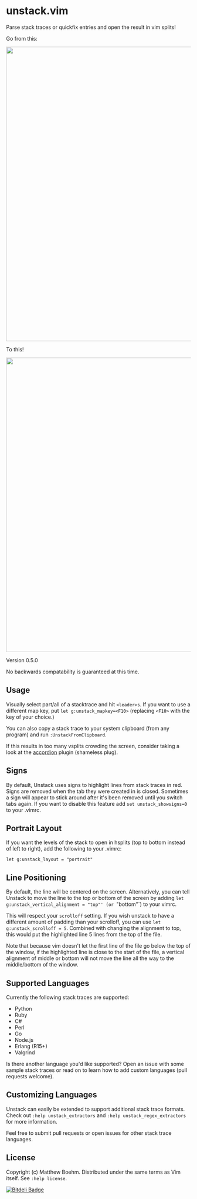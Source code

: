 unstack.vim
=============

Parse stack traces or quickfix entries and open the result in vim splits!

Go from this:

<img src="http://i.imgur.com/DgXSAkq.png" width="800"/>

To this!

<img src="http://i.imgur.com/Q31wohX.png" width="800"/>

Version 0.5.0

No backwards compatability is guaranteed at this time.

Usage
-----
Visually select part/all of a stacktrace and hit `<leader>s`. If you want to use a different map key, put `let g:unstack_mapkey=<F10>` (replacing `<F10>` with the key of your choice.)

You can also copy a stack trace to your system clipboard (from any program) and run `:UnstackFromClipboard`.

If this results in too many vsplits crowding the screen, consider taking a look at the [accordion](https://github.com/mattboehm/vim-accordion) plugin (shameless plug).

Signs
-----
By default, Unstack uses signs to highlight lines from stack traces in red. Signs are removed when the tab they were created in is closed. Sometimes a sign will appear to stick around after it's been removed until you switch tabs again. If you want to disable this feature add `set unstack_showsigns=0` to your .vimrc.

Portrait Layout
---------------
If you want the levels of the stack to open in hsplits (top to bottom instead of left to right), add the following to your .vimrc:

    let g:unstack_layout = "portrait"

Line Positioning
----------------
By default, the line will be centered on the screen. Alternatively, you can tell Unstack to move the line to the top or bottom of the screen by adding `let g:unstack_vertical_alignment = "top"' (or `"bottom"`) to your vimrc.

This will respect your `scrolloff` setting. If you wish unstack to have a different amount of padding than your scrolloff, you can use `let g:unstack_scrolloff = 5`. Combined with changing the alignment to top, this would put the highlighted line 5 lines from the top of the file.

Note that because vim doesn't let the first line of the file go below the top of the window, if the highlighted line is close to the start of the file, a vertical alignment of middle or bottom will not move the line all the way to the middle/bottom of the window.

Supported Languages
-------------------
Currently the following stack traces are supported:

* Python
* Ruby
* C#
* Perl
* Go
* Node.js
* Erlang (R15+)
* Valgrind

Is there another language you'd like supported? Open an issue with some sample stack traces or read on to learn how to add custom languages (pull requests welcome).

Customizing Languages
---------------------
Unstack can easily be extended to support additional stack trace formats. Check out `:help unstack_extractors` and `:help unstack_regex_extractors` for more information.

Feel free to submit pull requests or open issues for other stack trace languages.

License
-------
Copyright (c) Matthew Boehm.  Distributed under the same terms as Vim itself.
See `:help license`.


[![Bitdeli Badge](https://d2weczhvl823v0.cloudfront.net/mattboehm/vim-unstack/trend.png)](https://bitdeli.com/free "Bitdeli Badge")

